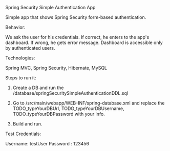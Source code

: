 Spring Security Simple Authentication App

Simple app that shows Spring Security form-based authentication.

Behavior:

We ask the user for his credentials. If correct, he enters to the app's dashboard. If wrong, he gets error message.
Dashboard is accessible only by authenticated users.

Technologies:

Spring MVC, Spring Security, Hibernate, MySQL



Steps to run it:

1. Create a DB and run the /database/springSecuritySimpleAuthenticationDDL.sql

2. Go to /src/main/webapp/WEB-INF/spring-database.xml and replace the TODO_typeYourDBUrl, TODO_typeYourDBUsername, TODO_typeYourDBPassword with your info.

3. Build and run.



Test Credentials:

Username: testUser
Password : 123456
